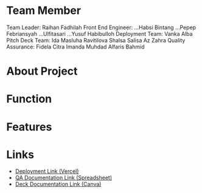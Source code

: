 # Team Member
Team Leader: Raihan Fadhilah
Front End Engineer: ...Habsi Bintang
...Pepep Febriansyah
...Ulfitasari
...Yusuf Habibulloh
Deployment Team: Vanka Alba
Pitch Deck Team:
Ida Masluha
Ravitilova
Shalsa Salisa Az Zahra
Quality Assurance:
Fidela Citra Imanda
Muhdad Alfaris Bahmid

# About Project

# Function

# Features

# Links
- [Deployment Link (Vercel)](https://km-feb24-jakarta-12.vercel.app)
- [QA Documentation Link (Spreadsheet)](https://docs.google.com/spreadsheets/d/1H45aXc90r4cpcZPAqPG-2_iZU0l1S3568SIj389xKmQ/edit?usp=sharing)
- [Deck Documentation Link (Canva)](https://www.canva.com/design/DAGGHJ7JeB8/xMZKEasFd7a9tCQzEUJWFg/edit?utm_content=DAGGHJ7JeB8&utm_campaign=designshare&utm_medium=link2&utm_source=sharebutton)
